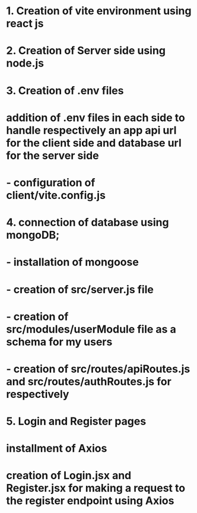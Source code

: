 # 1. Creation of vite environment using react js 

# 2. Creation of Server side using node.js 

# 3. Creation of .env files
# addition of .env files in each side to handle respectively an app api url for the client side and database url for the server side
# - configuration of client/vite.config.js

# 4. connection of database using mongoDB; 
# - installation of mongoose
# - creation of src/server.js file
# - creation of src/modules/userModule file as a schema for my users
# - creation of src/routes/apiRoutes.js and src/routes/authRoutes.js for respectively 

# 5. Login and Register pages
# installment of Axios
# creation of Login.jsx and Register.jsx for making a request to the register endpoint using Axios
